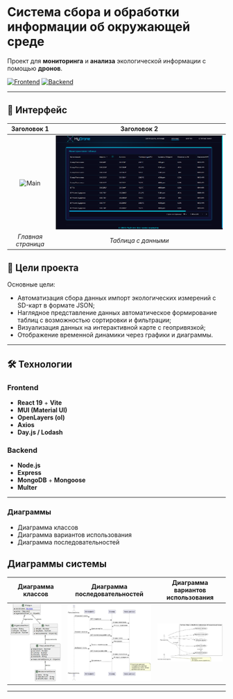# Система сбора и обработки информации об окружающей среде

Проект для **мониторинга** и **анализа** экологической информации с помощью **дронов**.

[![Frontend](https://img.shields.io/badge/Repo-Frontend-blue?logo=react)](https://github.com/xtansy/drone-frontend)
[![Backend](https://img.shields.io/badge/Repo-Backend-green?logo=node.js)](https://github.com/xtansy/drone-backend)

---

## 📸 Интерфейс

|           Заголовок 1           |            Заголовок 2            |
| :-----------------------------: | :-------------------------------: |
| ![Main](assets/myDroneMain.gif) | ![Table](assets/MyDroneTable.png) |
|       _Главная страница_        |        _Таблица с данными_        |

## 📖 Цели проекта

Основные цели:

- Автоматизация сбора данных импорт экологических измерений с SD-карт в формате JSON;
- Наглядное представление данных автоматическое формирование таблиц с возможностью сортировки и фильтрации;
- Визуализация данных на интерактивной карте с геопривязкой;
- Отображение временной динамики через графики и диаграммы.

---

## 🛠️ Технологии

### Frontend

- **React 19** + **Vite**
- **MUI (Material UI)**
- **OpenLayers (ol)**
- **Axios**
- **Day.js / Lodash**

### Backend

- **Node.js**
- **Express**
- **MongoDB** + **Mongoose**
- **Multer**

---

### Диаграммы

- Диаграмма классов
- Диаграмма вариантов использования
- Диаграмма последовательностей

## Диаграммы системы

| Диаграмма классов                             | Диаграмма последовательностей                | Диаграмма вариантов использования  |
| --------------------------------------------- | -------------------------------------------- | ---------------------------------- |
| ![Диаграмма классов](assets/classDiagram.png) | ![Последовательности](assets/seqDiagram.png) | ![Use Case](assets/useDiagram.png) |

---
